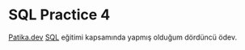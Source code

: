 # SQL Practice 4
[Patika.dev](https://www.patika.dev) [SQL](https://app.patika.dev/courses/sql) eğitimi kapsamında yapmış olduğum dördüncü ödev.
